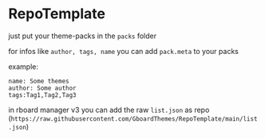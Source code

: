 # RepoTemplate

just put your theme-packs in the `packs` folder

for infos like `author, tags, name` you can add `pack.meta` to your packs

example:
```
name: Some themes
author: Some author
tags:Tag1,Tag2,Tag3
```

in rboard manager v3 you can add the raw `list.json` as repo (`https://raw.githubusercontent.com/GboardThemes/RepoTemplate/main/list.json`)
